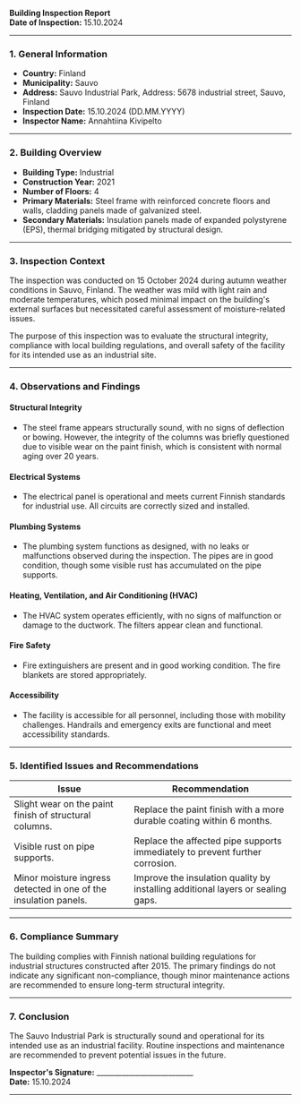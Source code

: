 

**Building Inspection Report**  
**Date of Inspection:** 15.10.2024  

---

### **1. General Information**

- **Country:** Finland  
- **Municipality:** Sauvo  
- **Address:** Sauvo Industrial Park, Address: 5678 industrial street, Sauvo, Finland  
- **Inspection Date:** 15.10.2024 (DD.MM.YYYY)  
- **Inspector Name:** Annahtiina Kivipelto  

---

### **2. Building Overview**

- **Building Type:** Industrial  
- **Construction Year:** 2021  
- **Number of Floors:** 4  
- **Primary Materials:** Steel frame with reinforced concrete floors and walls, cladding panels made of galvanized steel.  
- **Secondary Materials:** Insulation panels made of expanded polystyrene (EPS), thermal bridging mitigated by structural design.  

---

### **3. Inspection Context**

The inspection was conducted on 15 October 2024 during autumn weather conditions in Sauvo, Finland. The weather was mild with light rain and moderate temperatures, which posed minimal impact on the building's external surfaces but necessitated careful assessment of moisture-related issues.

The purpose of this inspection was to evaluate the structural integrity, compliance with local building regulations, and overall safety of the facility for its intended use as an industrial site.  

---

### **4. Observations and Findings**

#### **Structural Integrity**  
- The steel frame appears structurally sound, with no signs of deflection or bowing. However, the integrity of the columns was briefly questioned due to visible wear on the paint finish, which is consistent with normal aging over 20 years.

#### **Electrical Systems**  
- The electrical panel is operational and meets current Finnish standards for industrial use. All circuits are correctly sized and installed.  

#### **Plumbing Systems**  
- The plumbing system functions as designed, with no leaks or malfunctions observed during the inspection. The pipes are in good condition, though some visible rust has accumulated on the pipe supports.

#### **Heating, Ventilation, and Air Conditioning (HVAC)**  
- The HVAC system operates efficiently, with no signs of malfunction or damage to the ductwork. The filters appear clean and functional.  

#### **Fire Safety**  
- Fire extinguishers are present and in good working condition. The fire blankets are stored appropriately.  

#### **Accessibility**  
- The facility is accessible for all personnel, including those with mobility challenges. Handrails and emergency exits are functional and meet accessibility standards.  

---

### **5. Identified Issues and Recommendations**

| **Issue**                                                                 | **Recommendation**                                                                 |
|--------------------------------------------------------------------------|-----------------------------------------------------------------------------------|
| Slight wear on the paint finish of structural columns.                   | Replace the paint finish with a more durable coating within 6 months.             |
| Visible rust on pipe supports.                                           | Replace the affected pipe supports immediately to prevent further corrosion.      |
| Minor moisture ingress detected in one of the insulation panels.          | Improve the insulation quality by installing additional layers or sealing gaps.   |

---

### **6. Compliance Summary**

The building complies with Finnish national building regulations for industrial structures constructed after 2015. The primary findings do not indicate any significant non-compliance, though minor maintenance actions are recommended to ensure long-term structural integrity.

---

### **7. Conclusion**

The Sauvo Industrial Park is structurally sound and operational for its intended use as an industrial facility. Routine inspections and maintenance are recommended to prevent potential issues in the future.  

**Inspector's Signature:** ___________________________  
**Date:** 15.10.2024  

---